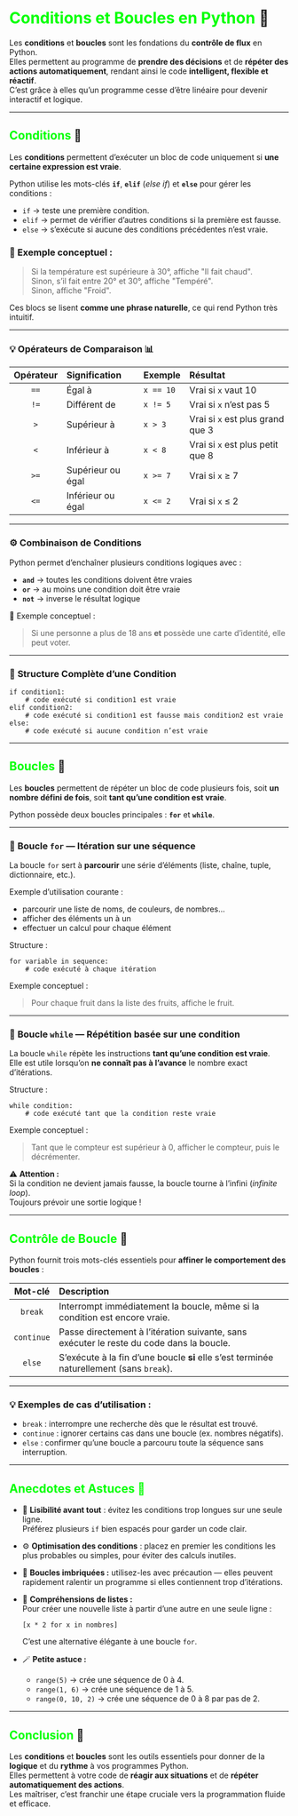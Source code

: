 # <span style="color:lime">Conditions et Boucles en Python</span> 🐍

Les **conditions** et **boucles** sont les fondations du **contrôle de flux** en Python.  
Elles permettent au programme de **prendre des décisions** et de **répéter des actions automatiquement**, rendant ainsi le code **intelligent, flexible et réactif**.  
C’est grâce à elles qu’un programme cesse d’être linéaire pour devenir interactif et logique.

---

## <span style="color:lime">Conditions</span> 🤔

Les **conditions** permettent d’exécuter un bloc de code uniquement si **une certaine expression est vraie**.

Python utilise les mots-clés **`if`**, **`elif`** (*else if*) et **`else`** pour gérer les conditions :

- `if` → teste une première condition.  
- `elif` → permet de vérifier d’autres conditions si la première est fausse.  
- `else` → s’exécute si aucune des conditions précédentes n’est vraie.

### 🧠 Exemple conceptuel :

> Si la température est supérieure à 30°, affiche "Il fait chaud".  
> Sinon, s’il fait entre 20° et 30°, affiche "Tempéré".  
> Sinon, affiche "Froid".

Ces blocs se lisent **comme une phrase naturelle**, ce qui rend Python très intuitif.

---

### 💡 **Opérateurs de Comparaison** 📊

| Opérateur | Signification | Exemple | Résultat |
|:----------:|:--------------|:---------|:----------|
| `==` | Égal à | `x == 10` | Vrai si `x` vaut 10 |
| `!=` | Différent de | `x != 5` | Vrai si `x` n’est pas 5 |
| `>` | Supérieur à | `x > 3` | Vrai si `x` est plus grand que 3 |
| `<` | Inférieur à | `x < 8` | Vrai si `x` est plus petit que 8 |
| `>=` | Supérieur ou égal | `x >= 7` | Vrai si `x` ≥ 7 |
| `<=` | Inférieur ou égal | `x <= 2` | Vrai si `x` ≤ 2 |

---

### ⚙️ **Combinaison de Conditions**

Python permet d’enchaîner plusieurs conditions logiques avec :

- **`and`** → toutes les conditions doivent être vraies  
- **`or`** → au moins une condition doit être vraie  
- **`not`** → inverse le résultat logique  

🧩 Exemple conceptuel :  
> Si une personne a plus de 18 ans **et** possède une carte d’identité, elle peut voter.

---

### 🔄 **Structure Complète d’une Condition**

```
if condition1:
    # code exécuté si condition1 est vraie
elif condition2:
    # code exécuté si condition1 est fausse mais condition2 est vraie
else:
    # code exécuté si aucune condition n’est vraie
```

---

## <span style="color:lime">Boucles</span> 🔁

Les **boucles** permettent de répéter un bloc de code plusieurs fois, soit **un nombre défini de fois**, soit **tant qu’une condition est vraie**.

Python possède deux boucles principales : **`for`** et **`while`**.

---

### 🔹 **Boucle `for`** — Itération sur une séquence

La boucle `for` sert à **parcourir** une série d’éléments (liste, chaîne, tuple, dictionnaire, etc.).

Exemple d’utilisation courante :
- parcourir une liste de noms, de couleurs, de nombres...
- afficher des éléments un à un
- effectuer un calcul pour chaque élément

Structure :
```
for variable in sequence:
    # code exécuté à chaque itération
```

Exemple conceptuel :  
> Pour chaque fruit dans la liste des fruits, affiche le fruit.

---

### 🔹 **Boucle `while`** — Répétition basée sur une condition

La boucle `while` répète les instructions **tant qu’une condition est vraie**.  
Elle est utile lorsqu’on **ne connaît pas à l’avance** le nombre exact d’itérations.

Structure :
```
while condition:
    # code exécuté tant que la condition reste vraie
```

Exemple conceptuel :  
> Tant que le compteur est supérieur à 0, afficher le compteur, puis le décrémenter.

⚠️ **Attention :**  
Si la condition ne devient jamais fausse, la boucle tourne à l’infini (*infinite loop*).  
Toujours prévoir une sortie logique !

---

## <span style="color:lime">Contrôle de Boucle</span> 🧩

Python fournit trois mots-clés essentiels pour **affiner le comportement des boucles** :

| Mot-clé | Description |
|:--------:|:------------|
| `break` | Interrompt immédiatement la boucle, même si la condition est encore vraie. |
| `continue` | Passe directement à l’itération suivante, sans exécuter le reste du code dans la boucle. |
| `else` | S’exécute à la fin d’une boucle **si** elle s’est terminée naturellement (sans `break`). |

---

### 💡 **Exemples de cas d’utilisation :**

- `break` : interrompre une recherche dès que le résultat est trouvé.  
- `continue` : ignorer certains cas dans une boucle (ex. nombres négatifs).  
- `else` : confirmer qu’une boucle a parcouru toute la séquence sans interruption.

---

## <span style="color:lime">Anecdotes et Astuces 🌟</span>

- 🧠 **Lisibilité avant tout** : évitez les conditions trop longues sur une seule ligne.  
  Préférez plusieurs `if` bien espacés pour garder un code clair.  

- ⚙️ **Optimisation des conditions** : placez en premier les conditions les plus probables ou simples, pour éviter des calculs inutiles.  

- 🔄 **Boucles imbriquées :** utilisez-les avec précaution — elles peuvent rapidement ralentir un programme si elles contiennent trop d’itérations.  

- 🧩 **Compréhensions de listes :**  
  Pour créer une nouvelle liste à partir d’une autre en une seule ligne :
  ```
  [x * 2 for x in nombres]
  ```
  C’est une alternative élégante à une boucle `for`.

- 🪄 **Petite astuce :**
  - `range(5)` → crée une séquence de 0 à 4.  
  - `range(1, 6)` → crée une séquence de 1 à 5.  
  - `range(0, 10, 2)` → crée une séquence de 0 à 8 par pas de 2.

---

## <span style="color:lime;">Conclusion</span> 🧩

Les **conditions** et **boucles** sont les outils essentiels pour donner de la **logique** et du **rythme** à vos programmes Python.  
Elles permettent à votre code de **réagir aux situations** et de **répéter automatiquement des actions**.  
Les maîtriser, c’est franchir une étape cruciale vers la programmation fluide et efficace.
